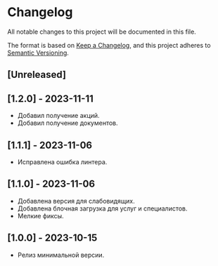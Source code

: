 # Changelog

All notable changes to this project will be documented in this file.

The format is based on [Keep a Changelog](https://keepachangelog.com/en/1.0.0/),
and this project adheres to [Semantic Versioning](https://semver.org/spec/v2.0.0.html).

## [Unreleased]

## [1.2.0] - 2023-11-11

- Добавил получение акций.
- Добавил получение документов.

## [1.1.1] - 2023-11-06

- Исправлена ошибка линтера.

## [1.1.0] - 2023-11-06

- Добавлена версия для слабовидящих.
- Добавлена блочная загрузка для услуг и специалистов.
- Мелкие фиксы.

## [1.0.0] - 2023-10-15

- Релиз минимальной версии.
